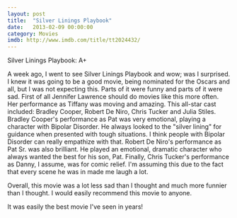```yaml
---
layout: post
title:  "Silver Linings Playbook"
date:   2013-02-09 00:00:00
category: Movies
imdb: http://www.imdb.com/title/tt2024432/
---
```


Silver Linings Playbook: A+

A week ago, I went to see Silver Linings Playbook and wow; was I surprised. I knew it was going to be a good movie, being nominated for the Oscars and all, but I was not expecting this. Parts of it were funny and parts of it were sad. First of all Jennifer Lawrence should do movies like this more often. Her performance as Tiffany was moving and amazing. This all-star cast included: Bradley Cooper, Robert De Niro, Chris Tucker and Julia Stiles. Bradley Cooper's performance as Pat was very emotional, playing a character with Bipolar Disorder. He always looked to the "silver lining" for guidance when presented with tough situations. I think people with Bipolar Disorder can really empathize with that. Robert De Niro's performance as Pat Sr. was also brilliant. He played an emotional, dramatic character who always wanted the best for his son, Pat. Finally, Chris Tucker's performance as Danny, I assume, was for comic relief. I'm assuming this due to the fact that every scene he was in made me laugh a lot.

Overall, this movie was a lot less sad than I thought and much more funnier than I thought. I would easily recommend this movie to anyone.

It was easily the best movie I've seen in years!
